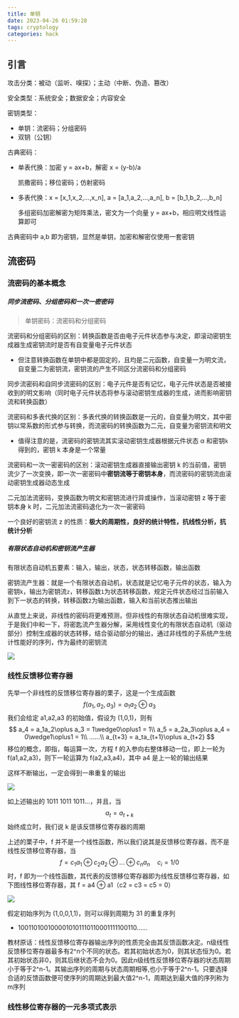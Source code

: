 ```yaml
---
title: 单钥
date: 2023-04-26 01:59:28
tags: cryptology
categories: hack
---
```


## 引言

攻击分类：被动（监听、嗅探）；主动（中断、伪造、篡改）

安全类型：系统安全；数据安全；内容安全

密钥类型：

- 单钥：流密码；分组密码
- 双钥（公钥）

古典密码：

- 单表代换：加密 y = ax+b，解密 x = (y-b)/a

  凯撒密码；移位密码；仿射密码

- 多表代换：x = [x_1,x_2,...,x_n], a = [a_1,a_2,...,a_n], b = [b_1,b_2,...,b_n]

  多组密码加密解密为矩阵乘法，密文为一个向量 y = ax+b，相应明文线性运算即可

古典密码中 a,b 即为密钥，显然是单钥，加密和解密仅使用一套密钥

## 流密码

### 流密码的基本概念

##### 同步流密码、分组密码和一次一密密码

> 单钥密码：流密码和分组密码

流密码和分组密码的区别：转换函数是否由电子元件状态参与决定，即滚动密钥生成器生成密钥流时是否有自变量电子元件状态

- 但注意转换函数在单钥中都是固定的，且均是二元函数，自变量一为明文流，自变量二为密钥流，密钥流的产生不同区分流密码和分组密码

同步流密码和自同步流密码的区别：电子元件是否有记忆，电子元件状态是否被接收到的明文影响（同时电子元件状态将参与滚动密钥生成器的生成，进而影响密钥流和转换函数）

流密码和多表代换的区别：多表代换的转换函数是一元的，自变量为明文，其中密钥以常系数的形式参与转换，而流密码的转换函数为二元，自变量为密钥流和明文

- 值得注意的是，流密码的密钥流其实滚动密钥生成器根据元件状态 α 和密钥`k`得到的，密钥 k 本身是一个常量

流密码和一次一密密码的区别：滚动密钥生成器直接输出密钥 k 的当前值，密钥流少了一次变换，即一次一密密码中**密钥流等于密钥本身**，而流密码的密钥流由滚动密钥生成器动态生成

二元加法流密码，变换函数为明文和密钥流进行异或操作，当滚动密钥 z 等于密钥本身 k 时，二元加法流密码退化为一次一密密码

一个良好的密钥流 z 的性质：**极大的周期性，良好的统计特性，抗线性分析，抗统计分析**

##### 有限状态自动机和密钥流产生器

有限状态自动机五要素：输入，输出，状态，状态转移函数，输出函数

密钥流产生器：就是一个有限状态自动机，状态就是记忆电子元件的状态，输入为密钥`k`，输出为密钥流`z`，转移函数`1`为状态转移函数，规定元件状态经过当前输入到下一状态的转换，转移函数`2`为输出函数，输入和当前状态推出输出

从直觉上来说，非线性的密码将更难预测，但非线性的有限状态自动机很难实现，于是我们中和一下，将密匙流产生器分解，采用线性变化的有限状态自动机（驱动部分）控制生成器的状态转移，结合驱动部分的输出，通过非线性的子系统产生统计性能好的序列，作为最终的密钥流

<img src="/img/assets/producer.png">

### 线性反馈移位寄存器

先举一个非线性的反馈移位寄存器的栗子，这是一个生成函数
$$
f(a_1,a_2,a_3) = a_1a_2\oplus a_3
$$
我们会给定 a1,a2,a3 的初始值，假设为 (1,0,1)，则有
$$
a_4 = a_1a_2\oplus a_3 = 1\wedge0\oplus1 = 1\\
a_5 = a_2a_3\oplus a_4 = 0\wedge1\oplus1 = 1\\
......\\
a_{t+3} = a_ta_{t+1}\oplus a_{t+2}
$$
移位的概念，即指，每运算一次，方程 f 的入参向右整体移动一位，即上一轮为 f(a1,a2,a3)，则下一轮运算为 f(a2,a3,a4)，其中 a4 是上一轮的输出结果

这样不断输出，一定会得到一串重复的输出

<img src="/img/assets/FSR.png">

如上述输出的 1011 1011 1011...，并且，当
$$
a_t = a_{t+k}
$$
始终成立时，我们说 k 是该反馈移位寄存器的周期

上述的栗子中，f 并不是一个线性函数，所以我们说其是反馈移位寄存器，而不是线性反馈移位寄存器，当
$$
f = c_1a_1\oplus c_2a_2 \oplus...\oplus c_na_n\quad c_i = 1/0
$$
时，f 即为一个线性函数，其代表的反馈移位寄存器即为线性反馈移位寄存器，如下图线性移位寄存器，其 f = a4 ⊕ a1（c2 = c3 = c5 = 0）

<img src="/img/assets/LFSR.png">

假定初始序列为 (1,0,0,1,1)，则可以得到周期为 31 的重复序列

- 1001101001000010101110110001111100110......

教材原话：线性反馈移位寄存器输出序列的性质完全由其反馈函数决定。n级线性反馈移位寄存器最多有2^n个不同的状态。若其初始状态为0，则其状态恒为0。若其初始状态非0，则其后继状态不会为0。因此n级线性反馈移位寄存器的状态周期小于等于2^n-1。其输出序列的周期与状态周期相等,也小于等于2^n-1。只要选择合适的反馈函数便可使序列的周期达到最大值2^n-1，周期达到最大值的序列称为m序列

### 线性移位寄存器的一元多项式表示

